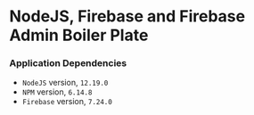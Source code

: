 # NodeJS, Firebase and Firebase Admin Boiler Plate

### Application Dependencies

- `NodeJS` version, `12.19.0`
- `NPM` version, `6.14.8`
- `Firebase` version, `7.24.0`

